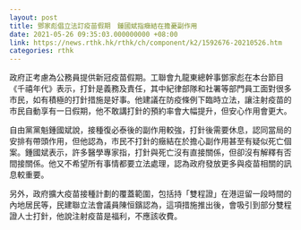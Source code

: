 ```yaml
---
layout: post
title: 鄧家彪倡立法訂疫苗假期　鍾國斌指癥結在擔憂副作用
date: 2021-05-26 09:35:03.000000000 +08:00
link: https://news.rthk.hk/rthk/ch/component/k2/1592676-20210526.htm
categories: rthk
---
```


政府正考慮為公務員提供新冠疫苗假期。工聯會九龍東總幹事鄧家彪在本台節目《千禧年代》表示，打針是義務及責任，其中紀律部隊和社署等部門員工面對很多市民，如有積極的打針措施是好事。他建議在防疫條例下臨時立法，讓注射疫苗的市民自動享有一日假期，他不敢講打針的預約率會大幅提升，但安心作用會更大。

自由黨黨魁鍾國斌說，接種復必泰後的副作用較強，打針後需要休息，認同當局的安排有帶頭作用，但他認為，市民不打針的癥結在於擔心副作用甚至有疑似死亡個案。鍾國斌表示，許多醫學專家指，打針與死亡沒有直接關係，但卻沒有解釋有否間接關係。他又不希望所有事情都要立法處理，認為政府發放更多與疫苗相關的訊息較重要。

另外，政府擴大疫苗接種計劃的覆蓋範圍，包括持「雙程證」在港逗留一段時間的內地居民等，民建聯立法會議員陳恒鑌認為，這項措施推出後，會吸引到部分雙程證人士打針，他說注射疫苗是福利，不應該收費。
